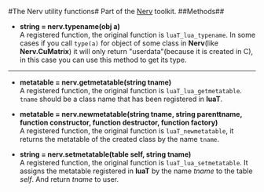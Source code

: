 #The Nerv utility functions#
Part of the [Nerv](../README.md) toolkit.
##Methods##
* __string = nerv.typename(obj a)__  
A registered function, the original function is `luaT_lua_typename`. In some cases if you call `type(a)`  for object of some class in __Nerv__(like __Nerv.CuMatrix__) it will only return "userdata"(because it is created in C), in this case you can use this method to get its type.

---

* __metatable = nerv.getmetatable(string tname)__  
A registered function, the original function is `luaT_lua_getmetatable`. `tname` should be a class name that has been registered in __luaT__.

* __metatable = nerv.newmetatable(string tname, string parenttname, function constructor, function destructor, function factory)__  
A registered function, the original function is `luaT_newmetatable`, it returns the metatable of the created class by the name `tname`.
* __string = nerv.setmetatable(table self, string tname)__  
A registered function, the original function is `luaT_lua_setmetatable`. It assigns the metatable registered in __luaT__ by the name *tname* to the table *self*. And return *tname* to user.
